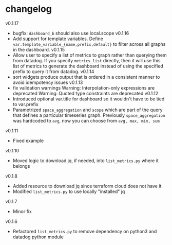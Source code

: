 # changelog
v0.1.17
- bugfix:  `dashboard_b` should also use local.scope
v0.1.16
- Add support for template variables. Define `var.template_variable_{name,prefix,default}`
  to filter across all graphs in the dashboard.
v0.1.15
- Allow user to specify a list of metrics to graph rather than querying them from datadog.
  If you specify `metrics_list` directly, then it will use this list of metrics to generate
  the dashboard instead of using the specified prefix to query it from datadog.
v0.1.14
- sort widgets
  produce output that is ordered in a consistent manner to avoid idempotency issues
v0.1.13
- fix validation warnings
  Warning: Interpolation-only expressions are deprecated
  Warning: Quoted type constraints are deprecated
v0.1.12
- Introduced optional var.title for dashboard so it wouldn't have to be tied to var.prefix
- Parametrized `space_aggregation` and `scope` which are part of the query that defines
  a particular timeseries graph. Previously `space_aggregation` was hardcoded to `avg`,
  now you can choose from `avg, max, min, sum`

v0.1.11
- Fixed example

v0.1.10
- Moved logic to download jq, if needed, into `list_metrics.py` where it belongs

v0.1.8
- Added resource to download jq since terraform cloud does not have it
- Modified `list_metrics.py` to use locally "installed" jq

v0.1.7
- Minor fix

v0.1.6
- Refactored `list_metrics.py` to remove dependency on python3 and datadog python module
